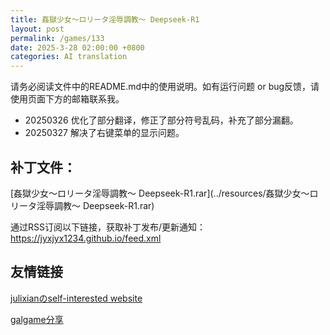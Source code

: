 ```yaml
---
title: 姦獄少女～ロリータ淫辱調教～ Deepseek-R1
layout: post
permalink: /games/133
date: 2025-3-28 02:00:00 +0800
categories: AI translation
---
```



请务必阅读文件中的README.md中的使用说明。如有运行问题 or bug反馈，请使用页面下方的邮箱联系我。

- 20250326 优化了部分翻译，修正了部分符号乱码，补充了部分漏翻。
- 20250327 解决了右键菜单的显示问题。

## 补丁文件：

[姦獄少女～ロリータ淫辱調教～ Deepseek-R1.rar](../resources/姦獄少女～ロリータ淫辱調教～ Deepseek-R1.rar)

 

通过RSS订阅以下链接，获取补丁发布/更新通知：https://jyxjyx1234.github.io/feed.xml

## 友情链接

[julixianのself-interested website](https://julixian-siw.worldsystem.top/) 

[galgame分享](https://t.me/galgpt)